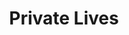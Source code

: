 ---
title: Private Lives
year: 1976
opening_date: 1976-01-23
closing_date: 1976-02-07
layout: productions
featured_image: 
image_caption:
image_credit:
playbill: 
category: 
Theatre: Theatre Jacksonville
Venue: Little Theatre
cast:
  Sibyl Chase: Diane Somerville
  Elyot Chase: Jack Masters
  Victor Prynne: Hal Henderson
  Amanda Prynne: Marnay Coleman
  Louise: Mona Yankopolus
crew:
  Stage Manager: Shyla Hughes
  Lighting Technician: Roxanne Hayward
  Sound Technician: David Winemiller
  Set Construction:
    - Sharon Brown
    - Carmen Chronister
    - Jack Dillon
    - Scott Dunham
    - Harold Esposito
    - Roxanne Hayward
    - Tom Heffernan
    - Brenda Hollis
    - Shyla Hughes
    - Pamela Jackson
    - Merry Merritt
    - Doug Thomas
    - Barbara Worsley
    - Betty Worsley
    - Jamie Worsley
    - Martha Worsley
  Stage Crew:
    - Jack Dillon
    - Scott Dunham
    - Harold Esposito
    - Tom Heffernan
    - Dale Stillson
    - Doug Thomas
  Properties:
    - Pamela Jackson
    - Sharon Brown
    - Valerie Howard
    - Merry Merritt
  Costumes: Gert Berman
  Publicity: Madge Bruner
  Box Office:
    - Roxanne Hayward
    - Gert Berman
    - Ann Dubow
    - Pat Mullarkey
    - Barbara Stillson
    - Pat Somers
    - Esta Tkac
    - Martha Wynne
orchestra:
external_links:
---